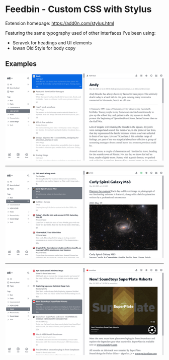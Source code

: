 # Feedbin - Custom CSS with Stylus 

Extension homepage: https://add0n.com/stylus.html

Featuring the same typography used of other interfaces I've been using:

- Seravek for headings and UI elements
- Iowan Old Style for body copy

## Examples

![Article view](assets/custom-css-feedbin-1.jpg "Article view")

***

![Article with full-width image](assets/custom-css-feedbin-2.jpg "Article with full-width image")

***

![Article with full-width video](assets/custom-css-feedbin-3.jpg "Article with full-width video")
